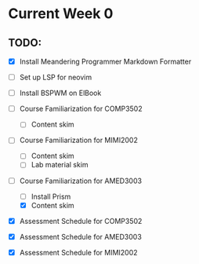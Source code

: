 # Current Week 0

## TODO:


- [x] Install Meandering Programmer Markdown Formatter
- [ ] Set up LSP for neovim
- [ ] Install BSPWM on ElBook

- [ ] Course Familiarization for COMP3502
    - [ ] Content skim
- [ ] Course Familiarization for MIMI2002
    - [ ] Content skim
    - [ ] Lab material skim
- [ ] Course Familiarization for AMED3003
    - [ ] Install Prism
    - [x] Content skim

- [x] Assessment Schedule for COMP3502
- [x] Assessment Schedule for AMED3003
- [x] Assessment Schedule for MIMI2002


